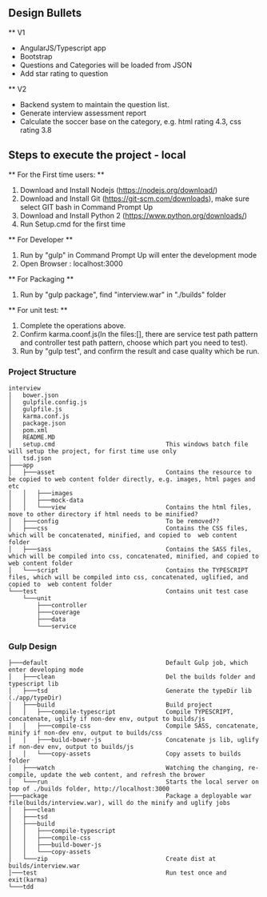 

## Design Bullets
** V1
-	AngularJS/Typescript app
-	Bootstrap
-	Questions and Categories will be loaded from JSON
-	Add star rating to question

** V2
-	Backend system to maintain the question list.
-	Generate interview assessment report
-	Calculate the soccer base on the category, e.g. html rating 4.3, css rating 3.8

## Steps to execute the project - local

** For the First time users: **
1. Download and Install Nodejs (https://nodejs.org/download/)
2. Download and Install Git (https://git-scm.com/downloads), make sure select GIT bash in Command Prompt Up
3. Download and Install Python 2 (https://www.python.org/downloads/)
4. Run Setup.cmd for the first time

** For Developer **
1. Run by "gulp" in Command Prompt Up will enter the development mode
2. Open Browser : localhost:3000

** For Packaging **
1. Run by "gulp package", find "interview.war" in "./builds" folder

** For unit test: **
1. Complete the operations above.
2. Confirm karma.coonf.js(In the files:[], there are service test path pattern and controller test path pattern, choose which part you need to test).
3. Run by "gulp test", and confirm the result and case quality which be run.



### Project Structure
```
interview
│   bower.json
│   gulpfile.config.js
│   gulpfile.js
│   karma.conf.js
│   package.json
│   pom.xml
│   README.MD
│   setup.cmd								This windows batch file will setup the project, for first time use only
│   tsd.json
├───app
│   ├───asset								Contains the resource to be copied to web content folder directly, e.g. images, html pages and etc
│   │   ├───images
│   │   ├───mock-data
│   │   └───view							Contains the html files, move to other directory if html needs to be minified?
│   ├───config								To be removed??
│   ├───css									Contains the CSS files, which will be concatenated, minified, and copied to  web content folder
│   ├───sass								Contains the SASS files, which will be compiled into css, concatenated, minified, and copied to  web content folder
│   └───script								Contains the TYPESCRIPT files, which will be compiled into css, concatenated, uglified, and copied to  web content folder
└───test									Contains unit test case
    └───unit
        ├───controller
        ├───coverage
        ├───data
        └───service
```


### Gulp Design
```
├───default									Default Gulp job, which enter developing mode
│   ├───clean								Del the builds folder and typescript lib
│   ├───tsd									Generate the typeDir lib (./app/typeDir)
│   ├───build								Build project
│   │   ├───compile-typescript				Compile TYPESCRIPT, concatenate, uglify if non-dev env, output to builds/js
│   │   ├───compile-css						Compile SASS, concatenate, minify if non-dev env, output to builds/css
│   │   ├───build-bower-js					Concatenate js lib, uglify if non-dev env, output to builds/js
│   │   └───copy-assets						Copy assets to builds folder
│   ├───watch								Watching the changing, re-compile, update the web content, and refresh the brower
│   └───run									Starts the local server on top of ./builds folder, http://localhost:3000
├───package									Package a deployable war file(builds/interview.war), will do the minify and uglify jobs
│   ├───clean
│   ├───tsd
│   ├───build
│   │   ├───compile-typescript
│   │   ├───compile-css
│   │   ├───build-bower-js
│   │   └───copy-assets
│   └───zip									Create dist at builds/interview.war
│───test									Run test once and exit(karma)
└───tdd
```
